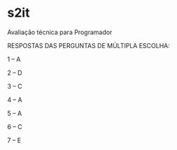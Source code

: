 # s2it
Avaliação técnica para Programador

RESPOSTAS DAS PERGUNTAS DE MÚLTIPLA ESCOLHA:

1 – A

2 – D

3 – C

4 – A

5 – A

6 – C

7 – E
